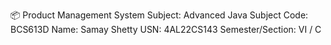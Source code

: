 📦 Product Management System
Subject: Advanced Java
Subject Code: BCS613D
Name: Samay Shetty
USN: 4AL22CS143
Semester/Section: VI / C
